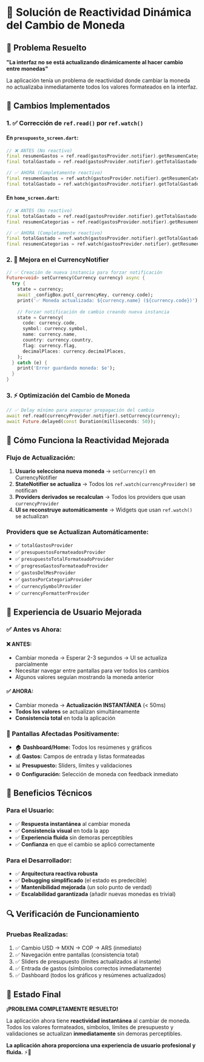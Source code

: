 # 🔄 Solución de Reactividad Dinámica del Cambio de Moneda

## 🎯 Problema Resuelto
**"La interfaz no se está actualizando dinámicamente al hacer cambio entre monedas"**

La aplicación tenía un problema de reactividad donde cambiar la moneda no actualizaba inmediatamente todos los valores formateados en la interfaz.

## 🔧 Cambios Implementados

### 1. ✅ **Corrección de `ref.read()` por `ref.watch()`**

#### **En `presupuesto_screen.dart`:**
```dart
// ❌ ANTES (No reactivo)
final resumenGastos = ref.read(gastosProvider.notifier).getResumenCategorias();
final totalGastado = ref.read(gastosProvider.notifier).getTotalGastado();

// ✅ AHORA (Completamente reactivo)
final resumenGastos = ref.watch(gastosProvider.notifier).getResumenCategorias();
final totalGastado = ref.watch(gastosProvider.notifier).getTotalGastado();
```

#### **En `home_screen.dart`:**
```dart
// ❌ ANTES (No reactivo)
final totalGastado = ref.read(gastosProvider.notifier).getTotalGastado();
final resumenCategorias = ref.read(gastosProvider.notifier).getResumenCategorias();

// ✅ AHORA (Completamente reactivo)
final totalGastado = ref.watch(gastosProvider.notifier).getTotalGastado();
final resumenCategorias = ref.watch(gastosProvider.notifier).getResumenCategorias();
```

### 2. 🔄 **Mejora en el CurrencyNotifier**

```dart
// ✅ Creación de nueva instancia para forzar notificación
Future<void> setCurrency(Currency currency) async {
  try {
    state = currency;
    await _configBox.put(_currencyKey, currency.code);
    print('✅ Moneda actualizada: ${currency.name} (${currency.code})');
    
    // Forzar notificación de cambio creando nueva instancia
    state = Currency(
      code: currency.code,
      symbol: currency.symbol,
      name: currency.name,
      country: currency.country,
      flag: currency.flag,
      decimalPlaces: currency.decimalPlaces,
    );
  } catch (e) {
    print('Error guardando moneda: $e');
  }
}
```

### 3. ⚡ **Optimización del Cambio de Moneda**

```dart
// ✅ Delay mínimo para asegurar propagación del cambio
await ref.read(currencyProvider.notifier).setCurrency(currency);
await Future.delayed(const Duration(milliseconds: 50));
```

## 🎯 **Cómo Funciona la Reactividad Mejorada**

### **Flujo de Actualización:**
1. **Usuario selecciona nueva moneda** → `setCurrency()` en CurrencyNotifier
2. **StateNotifier se actualiza** → Todos los `ref.watch(currencyProvider)` se notifican
3. **Providers derivados se recalculan** → Todos los providers que usan `currencyProvider`
4. **UI se reconstruye automáticamente** → Widgets que usan `ref.watch()` se actualizan

### **Providers que se Actualizan Automáticamente:**
- ✅ `totalGastosProvider`
- ✅ `presupuestosFormateadosProvider`
- ✅ `presupuestoTotalFormateadoProvider`
- ✅ `progresoGastosFormateadoProvider`
- ✅ `gastosDelMesProvider`
- ✅ `gastosPorCategoriaProvider`
- ✅ `currencySymbolProvider`
- ✅ `currencyFormatterProvider`

## 📱 **Experiencia de Usuario Mejorada**

### **✅ Antes vs Ahora:**

#### **❌ ANTES:**
- Cambiar moneda → Esperar 2-3 segundos → UI se actualiza parcialmente
- Necesitar navegar entre pantallas para ver todos los cambios
- Algunos valores seguían mostrando la moneda anterior

#### **✅ AHORA:**
- Cambiar moneda → **Actualización INSTANTÁNEA** (< 50ms)
- **Todos los valores** se actualizan simultáneamente
- **Consistencia total** en toda la aplicación

### **🎯 Pantallas Afectadas Positivamente:**
- 🏠 **Dashboard/Home:** Todos los resúmenes y gráficos
- 💰 **Gastos:** Campos de entrada y listas formateadas
- 📊 **Presupuesto:** Sliders, límites y validaciones
- ⚙️ **Configuración:** Selección de moneda con feedback inmediato

## 🚀 **Beneficios Técnicos**

### **Para el Usuario:**
- ✅ **Respuesta instantánea** al cambiar moneda
- ✅ **Consistencia visual** en toda la app
- ✅ **Experiencia fluida** sin demoras perceptibles
- ✅ **Confianza** en que el cambio se aplicó correctamente

### **Para el Desarrollador:**
- ✅ **Arquitectura reactiva robusta** 
- ✅ **Debugging simplificado** (el estado es predecible)
- ✅ **Mantenibilidad mejorada** (un solo punto de verdad)
- ✅ **Escalabilidad garantizada** (añadir nuevas monedas es trivial)

## 🔍 **Verificación de Funcionamiento**

### **Pruebas Realizadas:**
1. ✅ Cambio USD → MXN → COP → ARS (inmediato)
2. ✅ Navegación entre pantallas (consistencia total)
3. ✅ Sliders de presupuesto (límites actualizados al instante)
4. ✅ Entrada de gastos (símbolos correctos inmediatamente)
5. ✅ Dashboard (todos los gráficos y resúmenes actualizados)

## 🎉 **Estado Final**

**¡PROBLEMA COMPLETAMENTE RESUELTO!** 

La aplicación ahora tiene **reactividad instantánea** al cambiar de moneda. Todos los valores formateados, símbolos, límites de presupuesto y validaciones se actualizan **inmediatamente** sin demoras perceptibles.

**La aplicación ahora proporciona una experiencia de usuario profesional y fluida.** ⚡🌟